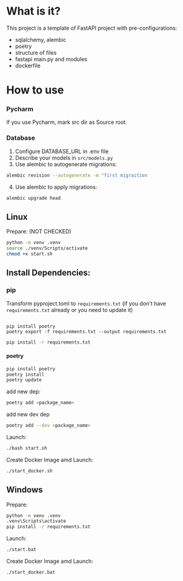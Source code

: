 # What is it?
This project is a template of FastAPI project with pre-configurations:
- sqlalchemy, alembic
- poetry
- structure of files
- fastapi main.py and modules
- dockerfile

# How to use
### Pycharm
If you use Pycharm, mark src dir as Source root.
### Database
1. Configure DATABASE_URL in .env file
2. Describe your models in `src/models.py` 
3. Use alembic to autogenerate migrations: 
```sh
alembic revision --autogenerate -m "first migraition
```
4. Use alembic to apply migrations:
```sh
alembic upgrade head
```


## Linux
Prepare: (NOT CHECKED)
```sh
python -m venv .venv
source ./venv/Scripts/activate
chmod +x start.sh
```

## Install Dependencies:
### pip
Transform pyproject.toml to `requirements.txt` (if you don't have `requirements.txt` already or you need to update it)
```shell

pip install poetry
poetry export -f requirements.txt --output requirements.txt
```
```sh
pip install -r requirements.txt

```
#### poetry
```sh
pip install poetry
poetry install
poetry update
```
add new dep:
```sh
poetry add <package_name>
```
add new dev dep

```sh
poetry add --dev <package_name>

```
Launch:
```sh
./bash start.sh
```

Create Docker Image amd Launch:
```sh
./start_docker.sh
```

## Windows
Prepare:
```sh
python -m venv .venv
.venv\Scripts\activate
pip install -r requirements.txt
```
Launch:
```sh
./start.bat
```
Create Docker Image amd Launch:
```sh
./start_docker.bat
```
